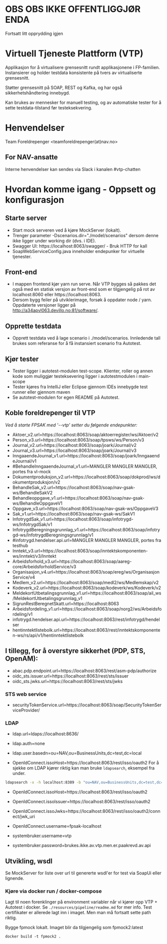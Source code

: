 OBS OBS IKKE OFFENTLIGGJØR ENDA
=================================
Fortsatt litt opprydding igjen

Virtuell Tjeneste Plattform (VTP)
=================================

Applikasjon for å virtualisere grensesnitt rundt applikasjonene i FP-familien. 
Instansierer og holder testdata konsistente på tvers av virtualiserte grensesnitt.

Støtter grensesnitt på SOAP, REST og Kafka, og har også sikkerhetshåndtering innebygd. 

Kan brukes av mennesker for manuell testing, og av automatiske tester for å sette testdata-tilstand før testeksekvering. 


# Henvendelser

Team Foreldrepenger <teamforeldrepenger(at)nav.no>

## For NAV-ansatte

Interne henvendelser kan sendes via Slack i kanalen #vtp-chatten


# Hvordan komme igang - Oppsett og konfigurasjon


Starte server
----
* Start mock serveren ved å kjøre MockServer (lokalt).
* Trenger parameter -Dscenarios.dir="./model/scenarios" dersom denne ikke ligger under working dir (dvs. i IDE).
* Swagger UI: https://localhost:8063/swagger/ - Bruk HTTP for kall
* SoapWebServiceConfig.java inneholder endepunker for virtuelle tjenester.

Front-end
---
* I mappen frontend kjør yarn run serve. Når VTP bygges så pakkes det også med en statisk versjon av front-end som er tilgjengelig på rot av localhost:8060 eller https://localhost:8063.
* Dersom bygg feiler på utviklerimage, forsøk å oppdater node / yarn. Oppdaterte versjoner ligger på http://a34apvl063.devillo.no:81/software/.  


Opprette testdata 
----
* Opprett testdata ved å lage scenario i ./model/scenarios. Innledende tall brukes som referanse for å få instansiert scenario fra Autotest. 

Kjør tester
----
* Tester ligger i autotest-modulen test-scope. Klienter, roller og annen kode som muliggjør testeksevering ligger i autotestmodulen i main-scope
* Tester kjøres fra IntelliJ eller Eclipse gjennom IDEs innebygde test runner eller gjennom maven 
* Se autotest-modulen for egen README på Autotest.


Koble foreldrepenger til VTP
------

*Ved å starte FPSAK med '--vtp' setter du følgende endepunkter:*


* Aktoer_v2.url=https://localhost:8063/soap/aktoerregister/ws/Aktoer/v2
* Person_v3.url=https://localhost:8063/soap/tpsws/ws/Person/v3
* Journal_v2.url=https://localhost:8063/soap/joark/Journal/v2
* Journal_v3.url=https://localhost:8063/soap/joark/Journal/v3
* InngaaendeJournal_v1.url=https://localhost:8063/soap/joark/InngaaendeJournal/v1
* \#BehandleInngaaendeJournal_v1.url=MANGLER MANGLER MANGLER, portes fra vl-mock
* Dokumentproduksjon_v2.url=https://localhost:8063/soap/dokprod/ws/dokumentproduksjon/v2
* BehandleSak_v2.url=https://localhost:8063/soap/nav-gsak-ws/BehandleSakV2
* Behandleoppgave_v1.url=https://localhost:8063/soap/nav-gsak-ws/BehandleOppgaveV1
* Oppgave_v3.url=https://localhost:8063/soap/nav-gsak-ws/OppgaveV3
* Sak_v1.url=https://localhost:8063/soap/nav-gsak-ws/SakV1
* InfotrygdSak_v1.url=https://localhost:8063/soap/infotrygd-ws/InfotrygdSak/v1
* InfotrygdBeregningsgrunnlag_v1.url=https://localhost:8063/soap/infotrygd-ws/InfotrygdBeregningsgrunnlag/v1
* \#infotrygd.hendelser.api.url=MANGLER MANGLER MANGLER, portes fra testhub
* Inntekt_v3.url=https://localhost:8063/soap/inntektskomponenten-ws/inntekt/v3/Inntekt
* Arbeidsforhold_v3.url=https://localhost:8063/soap/aareg-core/ArbeidsforholdService/v3
* Organisasjon_v4.url=https://localhost:8063/soap/ereg/ws/OrganisasjonService/v4
* Medlem_v2.url=https://localhost:8063/soap/medl2/ws/Medlemskap/v2
* Kodeverk_v2.url=https://localhost:8063/soap/kodeverk/ws/Kodeverk/v2
* MeldekortUtbetalingsgrunnlag_v1.url=https://localhost:8063/soap/ail_ws/MeldekortUtbetalingsgrunnlag_v1
* SigrunRestBeregnetSkatt.url=https://localhost:8063
* Arbeidsfordeling_v1.url=https://localhost:8063/soap/norg2/ws/Arbeidsfordeling/v1
* infotrygd.hendelser.api.url=https://localhost:8063/rest/infotrygd/hendelser
* hentinntektlistebolk.url=https://localhost:8063/rest/inntektskomponenten-ws/rs/api/v1/hentinntektlistebolk

I tillegg, for å overstyre sikkerhet (PDP, STS, OpenAM):
---
* abac.pdp.endpoint.url=https://localhost:8063/rest/asm-pdp/authorize
* oidc_sts.issuer.url=https://localhost:8063/rest/sts/issuer
* oidc_sts.jwks.url=https://localhost:8063/rest/sts/jwks

### STS web service
* securityTokenService.url=https://localhost:8063/soap/SecurityTokenServiceProvider/

### LDAP
* ldap.url=ldaps://localhost:8636/
* ldap.auth=none
* ldap.user.basedn=ou\=NAV,ou\=BusinessUnits,dc\=test,dc\=local

* OpenIdConnect.issoHost=https://localhost:8063/rest/isso/oauth2
For å sjekke om LDAP kjører riktig kan man bruke `ldapsearch`, eksempel fra under.
```bash
ldapsearch -x -h localhost:8389 -b "ou=NAV,ou=BusinessUnits,dc=test,dc=local"
```

* OpenIdConnect.issoHost=https://localhost:8063/rest/isso/oauth2
* OpenIdConnect.issoIssuer=https://localhost:8063/rest/isso/oauth2
* OpenIdConnect.issoJwks=https://localhost:8063/rest/isso/oauth2/connect/jwk_uri
* OpenIdConnect.username=fpsak-localhost

* systembruker.username=vtp
* systembruker.password=brukes.ikke.av.vtp.men.er.paakrevd.av.api

Utvikling, wsdl
----
Se MockServer for liste over url til genererte wsdl'er for test via SoapUi eller lignende.


### Kjøre via docker run / docker-compose
Lagt til noen forenklinger på environment variabler når vi kjører opp VTP + Autotest i docker. Se
`./resources/pipeline/readme.md` for mer info. Test certifikater er allerede lagt inn i imaget. Men man må
fortsatt sette path riktig.


Bygge fpmock lokalt. Imaget blir da tilgjengelig som fpmock2:latest
```
docker build -t fpmock2 . 
```
